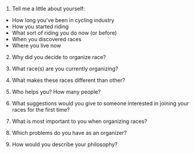 1. Tell me a little about yourself:
 * How long you've been in cycling industry
 * How you started riding
 * What sort of riding you do now (or before) 
 * When you discovered races 
 * Where you live now

2. Why did you decide to organize race?

3. What race(s) are you currently organizing?

4. What makes these races different than other?

5. Who helps you? How many people?

6. What suggestions would you give to someone interested in joining your races for the first time?

7. What is most important to you when organizing races?

8. Which problems do you have as an organizer?

9. How would you describe your philosophy?

